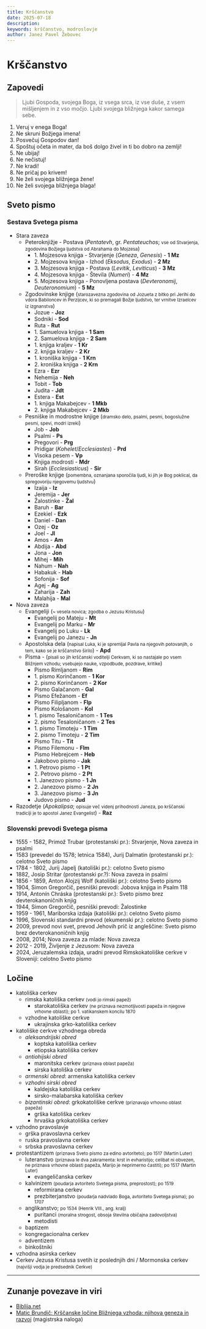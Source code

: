 ```yaml
---
title: Krščanstvo
date: 2025-07-18
description:
keywords: krščanstvo, modroslovje
author: Janez Pavel Žebovec
---
```


# Krščanstvo

## Zapovedi

> Ljubi Gospoda, svojega Boga, iz vsega srca, iz vse duše, z vsem mišljenjem in z vso močjo.
> Ljubi svojega bližnjega kakor samega sebe.

1. Veruj v enega Boga!
2. Ne skruni Božjega imena!
3. Posvečuj Gospodov dan!
4. Spoštuj očeta in mater, da boš dolgo živel in ti bo dobro na zemlji!
5. Ne ubijaj!
6. Ne nečistuj!
7. Ne kradi!
8. Ne pričaj po krivem!
9. Ne želi svojega bližnjega žene!
10. Ne želi svojega bližnjega blaga!

## Sveto pismo

### Sestava Svetega pisma

- Stara zaveza
    - Peteroknjižje - Postava (*Pentatevh*, gr. *Pentateuchos*; <small>vse od Stvarjenja, zgodovina Božjega ljudstva od Abrahama do Mojzesa</small>)
        - 1\. Mojzesova knjiga - Stvarjenje (*Geneza*, *Genesis*) - **1 Mz**
        - 2\. Mojzesova knjiga - Izhod (*Eksodus*, *Exodus*) - **2 Mz**
        - 3\. Mojzesova knjiga - Postava (*Levitik*, *Leviticus*) - **3 Mz**
        - 4\. Mojzesova knjiga - Števila (*Numeri*) - **4 Mz**
        - 5\. Mojzesova knjiga - Ponovljena postava (*Devteronomij*, *Deuteronomium*) - **5 Mz**
    - Zgodovinske knjige (<small>starozavezna zgodovina od Jozueta z bitko pri Jerihi do vdora Babiloncev in Perzijcev, ki so premagali Božje ljudstvo, ter vrnitve Izraelcev iz izgnanstva</small>)
        - Jozue - **Joz**
        - Sodniki - **Sod**
        - Ruta - **Rut**
        - 1\. Samuelova knjiga - **1 Sam**
        - 2\. Samuelova knjiga - **2 Sam**
        - 1\. knjiga kraljev - **1 Kr**
        - 2\. knjiga kraljev - **2 Kr**
        - 1\. kroniška knjiga - **1 Krn**
        - 2\. kroniška knjiga - **2 Krn**
        - Ezra - **Ezr**
        - Nehemija - **Neh**
        - Tobit - **Tob**
        - Judita - **Jdt**
        - Estera - **Est**
        - 1\. knjiga Makabejcev - **1 Mkb**
        - 2\. knjiga Makabejcev - **2 Mkb**
    - Pesniške in modrostne knjige (<small>dramsko delo, psalmi, pesmi, bogoslužne pesmi, spevi, modri izreki</small>)
        - Job - **Job**
        - Psalmi - **Ps**
        - Pregovori - **Prg**
        - Pridigar (*Kohelet*/*Ecclesiastes*) - **Prd**
        - Visoka pesem - **Vp**
        - Knjiga modrosti - **Mdr**
        - Sirah (*Ecclesiasticus*) - **Sir**
    - Preroške knjige (<small>pomembna, oznanjana sporočila ljudi, ki jih je Bog poklical, da spregovoriju njegovemu ljudstvu</small>)
        - Izaija - **Iz**
        - Jeremija - **Jer**
        - Žalostinke - **Žal**
        - Baruh - **Bar**
        - Ezekiel - **Ezk**
        - Daniel - **Dan**
        - Ozej - **Oz**
        - Joel - **Jl**
        - Amos - **Am**
        - Abdija - **Abd**
        - Jona - **Jon**
        - Mihej - **Mih**
        - Nahum - **Nah**
        - Habakuk - **Hab**
        - Sofonija - **Sof**
        - Agej - **Ag**
        - Zaharija - **Zah**
        - Malahija - **Mal**
- Nova zaveza
    - Evangeliji (<small>~ vesela novica; zgodba o Jezusu Kristusu</small>)
        - Evangelij po Mateju - **Mt**
        - Evangelij po Marku - **Mr**
        - Evangelij po Luku - **Lk**
        - Evangelij po Janezu - **Jn**
    - Apostolska dela (<small>napisal Luka, ki je spremljal Pavla na njegovih potovanjih, o tem, kako se je krščanstvo širilo</small>) - **Apd**
    - Pisma - (<small>pisali so jih krščanski voditelji Cerkvam, ki so nastajale po vsem Bližnjem vzhodu; vsebujejo nauke, vzpodbude, pozdrave, kritike</small>)
        - Pismo Rimljanom - **Rim**
        - 1\. pismo Korinčanom - **1 Kor**
        - 2\. pismo Korinčanom - **2 Kor**
        - Pismo Galačanom - **Gal**
        - Pismo Efežanom - **Ef**
        - Pismo Filipljanom - **Flp**
        - Pismo Kološanom - **Kol**
        - 1\. pismo Tesaloničanom - **1 Tes**
        - 2\. pismo Tesaloničanom - **2 Tes**
        - 1\. pismo Timoteju - **1 Tim**
        - 2\. pismo Timoteju - **2 Tim**
        - Pismo Titu - **Tit**
        - Pismo Filemonu - **Flm**
        - Pismo Hebrejcem - **Heb**
        - Jakobovo pismo - **Jak**
        - 1\. Petrovo pismo - **1 Pt**
        - 2\. Petrovo pismo - **2 Pt**
        - 1\. Janezovo pismo - **1 Jn**
        - 2\. Janezovo pismo - **2 Jn**
        - 3\. Janezovo pismo - **3 Jn**
        - Judovo pismo - **Jud**
- Razodetje (*Apokalipsa*; <small>opisuje več videnj prihodnosti Janeza, po krščanski tradiciji je to apostol Janez Evangelist</small>) - **Raz** 

### Slovenski prevodi Svetega pisma

- 1555 - 1582, Primož Trubar (protestanski pr.): Stvarjenje, Nova zaveza in psalmi
- 1583 (prevedel do 1578; letnica 1584), Jurij Dalmatin (protestanski pr.): celotno Sveto pismo
- 1784 - 1802, Jurij Japelj (katoliški pr.): celotno Sveto pismo
- 1882, Josip Stritar (protestanski pr.?): Nova zaveza in psalmi
- 1856 - 1859, Anton Alojzij Wolf (katoliški pr.): celotno Sveto pismo
- 1904, Simon Gregorčič, pesniški prevodi: Jobova knjiga in Psalm 118
- 1914, Antonín Chráska (protestanski pr.): Sveto pismo brez devterokanoničnih knjig
- 1944, Simon Gregorčič, pesniški prevodi: Žalostinke
- 1959 - 1961, Mariborska izdaja (katoliški pr.): celotno Sveto pismo
- 1996, Slovenski standardni prevod (ekumenski pr.): celotno Sveto pismo
- 2009, prevod novi svet, prevod Jehovih prič iz angleščine: Sveto pismo brez devterokanoničnih knjig
- 2008, 2014; Nova zaveza za mlade: Nova zaveza
- 2012 - 2019, Življenje z Jezusom: Nova zaveza
- 2024, Jeruzalemska izdaja, uradni prevod Rimskokatoliške cerkve v Sloveniji: celotno Sveto pismo

## Ločine

- katoliška cerkev
    - rimska katoliška cerkev <small>(vodi jo rimski papež)</small>
        - starokatoliška cerkev <small>(ne priznava nezmotljivosti papeža in njegove vrhovne oblasti); po 1. vatikanskem koncilu 1870</small>
    - vzhodne katoliške cerkve
        - ukrajinska grko-katoliška cerkev
- katoliške cerkve vzhodnega obreda
    - *aleksandrijski obred*
        - koptska katoliška cerkev
        - etiopska katoliška cerkev
    - *antiohijski obred*
        - maronitska cerkev <small>(priznava oblast papeža)</small>
        - sirska katoliška cerkev
    - *armenski obred*: armenska katoliška cerkev
    - *vzhodni sirski obred*
        - kaldejska katoliška cerkev
        - sirsko-malabarska katoliška cerkev
    - *bizantinski obred*: grkokatoliške cerkve <small>(priznavajo vrhovno oblast papeža)</small>
        - grška katoliška cerkev
        - hrvaška grkokatoliška cerkev
- vzhodno pravoslavje
    - grška pravoslavna cerkev
    - ruska pravoslavna cerkev
    - srbska pravoslavna cerkev
- protestantizem <small>(priznava Sveto pismo za edino avtoriteto); po 1517 (Martin Luter)</small>
    - luteranstvo <small>(priznava le dva zakramenta: krst in evharistijo; celibat ni obvezen, ne priznava vrhovne oblasti papeža, Marijo je neprimerno častiti); po 1517 (Martin Luter)</small>
        - evangeličanska cerkev
    - kalvinizem <small>(poudarja avtoriteto Svetega pisma, preprostost); po 1519</small>
        - reformirana cerkev
        - prezbiterjanstvo <small>(poudarja nadvlado Boga, avtoriteto Svetega pisma); po 1707</small>
    - anglikanstvo; <small>po 1534 (Henrik VIII., ang. kralj)</small>
        - puritanci <small>(moralna strogost, obsoja številna običajna zadovoljstva)</small>
        - metodisti
    - baptizem
    - kongregacionalna cerkev
    - adventizem
    - binkoštniki
- vzhodna asirska cerkev
- Cerkev Jezusa Kristusa svetih iz poslednjih dni / Mormonska cerkev <small>(najvišji vodja je predsednik Cerkve)</small>

---

## Zunanje povezave in viri

- [Biblija.net](https://www.biblija.net/biblija.cgi?Bible=Bible&l=sl)
- [Matic Brundič: Krščanske ločine Bližnjega vzhoda: njihova geneza in razvoj](https://repozitorij.uni-lj.si/Dokument.php?id=193722) (magistrska naloga)

